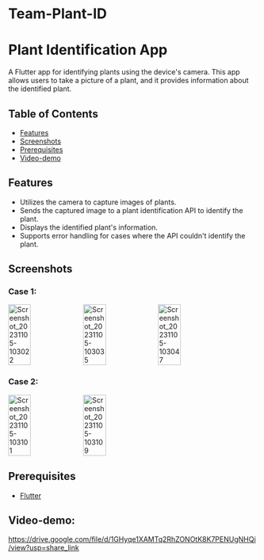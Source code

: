 # Team-Plant-ID
# Plant Identification App

A Flutter app for identifying plants using the device's camera. This app allows users to take a picture of a plant, and it provides information about the identified plant.

## Table of Contents

- [Features](#features)
- [Screenshots](#screenshots)
- [Prerequisites](#prerequisites)
- [Video-demo](#Video-demo)

## Features

- Utilizes the camera to capture images of plants.
- Sends the captured image to a plant identification API to identify the plant.
- Displays the identified plant's information.
- Supports error handling for cases where the API couldn't identify the plant.

## Screenshots

### Case 1:

<div style="display: flex; flex-direction: row;">
  <img src="https://github.com/Jai0401/team-plant-id/assets/112328542/3e6bca0a-a05f-4db5-98f4-78c5c0bedb49" alt="Screenshot_20231105-103022" style="width: 30%; height: 30%;">
  <img src="https://github.com/Jai0401/team-plant-id/assets/112328542/291c7a93-2423-4a46-9b7d-161ef59fc4bb" alt="Screenshot_20231105-103035" style="width: 30%; height: 30%;">
  <img src="https://github.com/Jai0401/team-plant-id/assets/112328542/a5490615-7d9f-41d2-a62a-75c522c3198f" alt="Screenshot_20231105-103047" style="width: 30%; height: 30%;">
</div>

### Case 2:

<div style="display: flex; flex-direction: row;">
  <img src="https://github.com/Jai0401/team-plant-id/assets/112328542/22816663-d03f-4e8e-9c6f-69ebc5335fb1" alt="Screenshot_20231105-103101" style="width: 30%; height: 30%;">
  <img src="https://github.com/Jai0401/team-plant-id/assets/112328542/1351e274-ad9d-4840-93f5-128660e2bf6e" alt="Screenshot_20231105-103109" style="width: 30%; height: 30%;">
</div>




## Prerequisites

- [Flutter](https://flutter.dev/docs/get-started/install)

## Video-demo:
https://drive.google.com/file/d/1GHyqe1XAMTq2RhZONOtK8K7PENUgNHQi/view?usp=share_link
